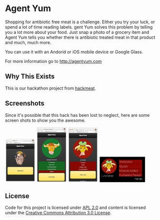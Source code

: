 # Agent Yum

Shopping for antibiotic free meat is a challenge. Either you try your luck, or spend a lot of time reading labels. 
gent Yum solves this problem by telling you a lot more about your food. Just snap a photo of a grocery item and Agent Yum
tells you whether there is antibiotic treated meat in that product and much, much more.

You can use it with an Andorid or iOS mobile device or Google Glass.

For more information go to http://agentyum.com

## Why This Exists
This is our hackathon project from [hackmeat](http://hackmeatsv.foodtechconnect.com/).

## Screenshots
Since it's possible that this hack has been lost to neglect, here are some screen shots to show you the awesome.

<img src="https://github.com/mimming/agent-yum/blob/master/screenshots/index.png?raw=true" style="width:100px">
<img src="https://github.com/mimming/agent-yum/blob/master/screenshots/happy-cow.png?raw=true" style="width:100px">
<img src="https://github.com/mimming/agent-yum/blob/master/screenshots/sick-cow.png?raw=true" style="width:100px">
<img src="https://github.com/mimming/agent-yum/blob/master/screenshots/sick-cow-glass.png?raw=true" style="width:150px">


## License
Code for this project is licensed under [APL 2.0](http://www.apache.org/licenses/LICENSE-2.0.html) 
and content is licensed under the 
[Creative Commons Attribution 3.0 License](http://creativecommons.org/licenses/by/3.0/).
